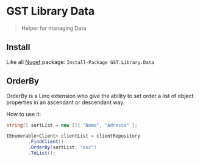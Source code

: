 ﻿# GST Library Data

> Helper for managing Data

## Install

Like all [Nuget](https://www.nuget.org/packages/GST.Library.Data/) package: `Install-Package GST.Library.Data`

## OrderBy

OrderBy is a Linq extension who give the ability to set order a list of object properties in an ascendant or descendant way.

How to use it:

```C#
string[] sortList = new []{ "Name", "Adresse" };

IEnumerable<Client> clientList = clientRepository
        .FindClient()
        .OrderBy(sortList, "asc")
        .ToList();
```
